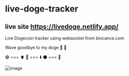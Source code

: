 # live-doge-tracker

## live site https://livedoge.netlify.app/

Live Dogecoin tracker using websocket from bincance.com 

Wave goodbye to my doge 👋 👋

🟢 === ⬆️  🔴 === ⬇️ ⚫️ === 🤞

![image](https://user-images.githubusercontent.com/83312425/120173223-ba363980-c1fb-11eb-9784-9364aededd3e.png)
